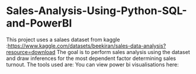 # Sales-Analysis-Using-Python-SQL-and-PowerBI
This project uses a salaes dataset from kaggle :https://www.kaggle.com/datasets/beekiran/sales-data-analysis?resource=download
The goal is to perform sales analysis using the dataset and draw inferences for the most dependent factor determining sales turnout.
The tools used are:
You can view power bi visualisations here:

